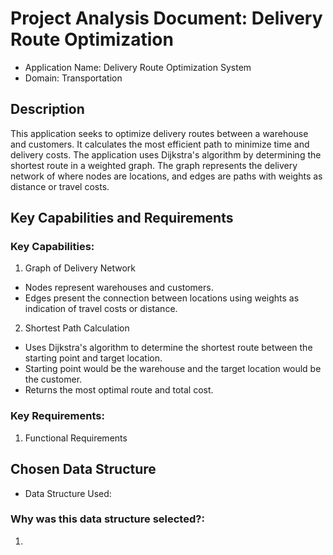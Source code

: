 # Project Analysis Document: Delivery Route Optimization 
- Application Name: Delivery Route Optimization System
- Domain: Transportation

## Description
This application seeks to optimize delivery routes between a warehouse and customers. It calculates the most efficient path to minimize time and delivery costs. The application uses Dijkstra's algorithm by determining the shortest route in a weighted graph. The graph represents the delivery network of where nodes are locations, and edges are paths with weights as distance or travel costs.

## Key Capabilities and Requirements

### Key Capabilities: 
1. Graph of Delivery Network
- Nodes represent warehouses and customers.
- Edges present the connection between locations using weights as indication of travel costs or distance.

2. Shortest Path Calculation
- Uses Dijkstra's algorithm to determine the shortest route between the starting point and target location. 
- Starting point would be the warehouse and the target location would be the customer.
- Returns the most optimal route and total cost.

### Key Requirements:
1. Functional Requirements

## Chosen Data Structure
- Data Structure Used:

### Why was this data structure selected?:
1. 
